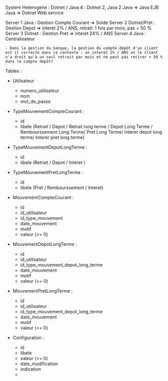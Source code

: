System Heterogene : 
Dotnet / Java
4 : Dotnet 2, Java 2 
Java => Java EJB
Java => Dotnet Web service

Server 1 Java  : Gestion Compte Courant => Solde
Server 2 Dotnet/Pret  : Gestion Depot => interet 2% / ANS, retrait: 1 fois par mois, pas + 50 %
Server 3 Dotnet  : Gestion Pret => interet 24% / ANS
Server 4 Java : Centralisateur

	- Dans la gestion du banque, la gestion du compte dépôt d'un client est il correcte dans ce contexte : un interet 2% / ANS et le client n'a droit qu'à un seul retrait par mois et ne peut pas retirer + 50 % dans le compte dépôt?


Tables : 
- Utilisateur
	- numero_utilisateur
	- nom
	- mot_de_passe

- TypeMouvementCompteCourant : 
	- id
	- libele (Retrait / Depot / Retrait long terme / Depot Long Terme / Rembourssement Long Terme/ Pret  Long Terme/ Interer depot long terme/ Interer pret long terme)
	
- TypeMouvementDepotLongTerme : 
	- id
	- libele (Retrait / Depot / Interet )

- TypeMouvementPretLongTerme : 
	- id
	- libele (Pret / Rembourssement / Interet)


- MouvementCompteCourant : 
	- id
	- id_utilisateur
	- id_type_mouvement
	- date_mouvement
	- motif
	- valeur (>= 0)
	
- MouvementDepotLongTerme :
	- id
	- id_utilisateur
	- id_type_mouvement_depot_long_terme
	- date_mouvement
	- motif
	- valeur (>= 0)
	
- MouvementPretLongTerme :
	- id
	- id_utilisateur
	- id_type_mouvement_depot_long_terme
	- date_mouvement
	- motif
	- valeur (>= 0)

- Configuration : 
	- id
	- libele
	- valeur (>= 0)
	- date_modification
	- indication
	- 